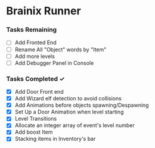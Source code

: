 # Brainix Runner


### Tasks Remaining
- [ ] Add Fronted End
- [ ] Rename All "Object" words by "Item"
- [ ] Add more levels
- [ ] Add Debugger Panel in Console

### Tasks Completed  ✓
- [X] Add Door Front end
- [X] Add Wizard elf detection to avoid collisions
- [X] Add Animations before objects spawning/Despawning
- [x] Set Up a Door Animation when level starting
- [x] Level Transitions
- [X] Allocate an integer array of  event's level number
- [X] Add boost Item
- [X] Stacking items in Inventory's bar
